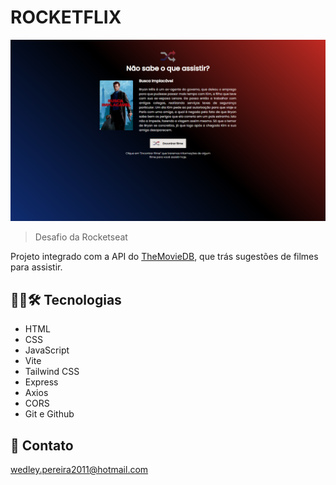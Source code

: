 # ROCKETFLIX 

![preview](./github/preview.png)

> Desafio da Rocketseat

Projeto integrado com a API do [TheMovieDB](https://www.themoviedb.org/), que trás sugestões de filmes para assistir.

## 👨‍💻🛠 Tecnologias

- HTML
- CSS
- JavaScript
- Vite
- Tailwind CSS
- Express
- Axios
- CORS
- Git e Github

## 📩 Contato

wedley.pereira2011@hotmail.com